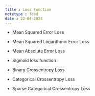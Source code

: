 ```yaml
---
title : Loss Function
notetype : feed
date : 22-04-2024
---
```


- Mean Squared Error Loss
- Mean Squared Logarithmic Error Loss
- Mean Absolute Error Loss

- Sigmoid loss function
- Binary Crossentropy Loss
- Categorical Crossentropy Loss
- Sparse Categorical Crossentropy Loss
